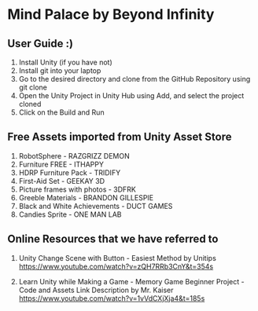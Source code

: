 # Mind Palace by Beyond Infinity

## User Guide :)
1. Install Unity (if you have not)
2. Install git into your laptop
3. Go to the desired directory and clone from the GitHub Repository using git clone
4. Open the Unity Project in Unity Hub using Add, and select the project cloned
5. Click on the Build and Run

## Free Assets imported from Unity Asset Store
1. RobotSphere - RAZGRIZZ DEMON
2. Furniture FREE - ITHAPPY
3. HDRP Furniture Pack - TRIDIFY
4. First-Aid Set - GEEKAY 3D
5. Picture frames with photos - 3DFRK
6. Greeble Materials - BRANDON GILLESPIE
7. Black and White Achievements - DUCT GAMES
8. Candies Sprite - ONE MAN LAB

## Online Resources that we have referred to
1. Unity Change Scene with Button - Easiest Method by Unitips
https://www.youtube.com/watch?v=zQH7RRb3CnY&t=354s

2. Learn Unity while Making a Game - Memory Game Beginner Project -
 Code and Assets Link Description by Mr. Kaiser
https://www.youtube.com/watch?v=1vVdCXjXja4&t=185s

